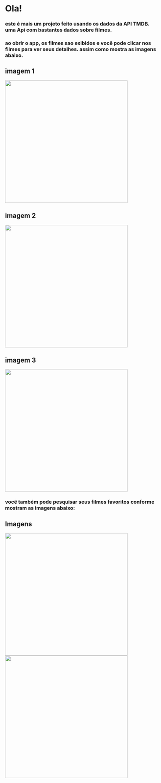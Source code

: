 # Ola!
### este é mais um projeto feito usando os dados da API TMDB. uma Api com bastantes dados sobre filmes.

### ao obrir o app, os filmes sao exibidos e você pode clicar nos filmes para ver seus detalhes. assim como mostra as imagens abaixo.
## imagem 1
<img src="https://github.com/Emanoellima-dev/App-filmes2/blob/main/images/imagem1.jpg" width="400" />

## imagem 2
<img
src="https://github.com/Emanoellima-dev/App-filmes2/blob/main/images/imagem5.jpg" width="400" />

## imagem 3
<img
src="https://github.com/Emanoellima-dev/App-filmes2/blob/main/images/imagem6.jpg" width="400" />

### você também pode pesquisar seus filmes favoritos conforme mostram as imagens abaixo:
## Imagens
<img src="https://github.com/Emanoellima-dev/App-filmes2/blob/main/images/imagem3.jpg" width="400" />
<img src="https://github.com/Emanoellima-dev/App-filmes2/blob/main/images/imagem4.jpg" width="400" />
